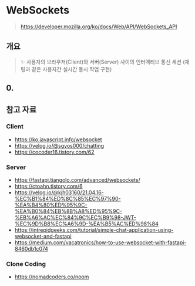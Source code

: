 # WebSockets

> https://developer.mozilla.org/ko/docs/Web/API/WebSockets_API

## 개요
> ✨ 사용자의 브라우저(Client)와 서버(Server) 사이의 인터액티브 통신 세션 (채팅과 같은 사용자간 실시간 동시 작업 구현)

## 0. 




## 참고 자료

### Client

- https://ko.javascript.info/websocket
- https://velog.io/@sgyos000/chatting
- https://cocoder16.tistory.com/62

### Server
- https://fastapi.tiangolo.com/advanced/websockets/
- https://ctoahn.tistory.com/6
- https://velog.io/@kjh03160/21.04.16-%EC%B1%84%ED%8C%85%EC%97%90-%EA%B4%80%ED%95%9C-%EA%B0%84%EB%8B%A8%ED%95%9C-%EB%A6%AC%EC%84%9C%EC%B9%98-JWT-%EC%9D%B8%EC%A6%9D-%EA%B5%AC%ED%98%84
- https://intrepidgeeks.com/tutorial/simple-chat-application-using-websocket-and-fastapi
- https://medium.com/vacatronics/how-to-use-websocket-with-fastapi-8460db1c074


### Clone Coding

- https://nomadcoders.co/noom